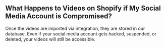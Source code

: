 ## What Happens to Videos on Shopify if My Social Media Account is Compromised?

Once the videos are imported via integration, they are stored in our database. Even if your social media account gets hacked, suspended, or deleted, your videos will still be accessible.